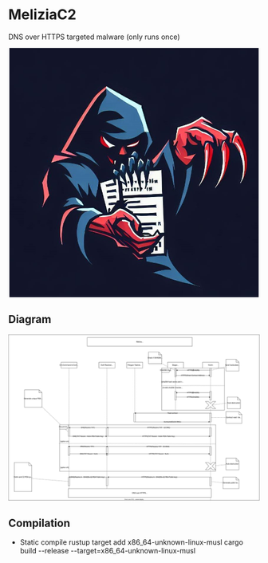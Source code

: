 # MeliziaC2
DNS over HTTPS targeted malware (only runs once)

<p align="center">
  <img src="./logo.jpg" width="500">
</p>

## Diagram

![diagram](./melizia_diagram.svg)


## Compilation
- Static compile
rustup target add x86_64-unknown-linux-musl
cargo build --release --target=x86_64-unknown-linux-musl
